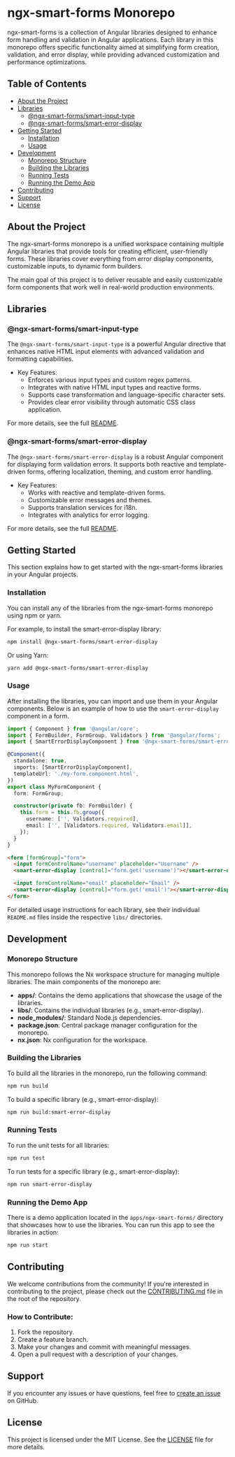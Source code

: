 # ngx-smart-forms Monorepo

ngx-smart-forms is a collection of Angular libraries designed to enhance form handling and validation in Angular applications. Each library in this monorepo offers specific functionality aimed at simplifying form creation, validation, and error display, while providing advanced customization and performance optimizations.

## Table of Contents

- [About the Project](#about-the-project)
- [Libraries](#libraries)
  - [@ngx-smart-forms/smart-input-type](#ngx-smart-formssmart-error-display)
  - [@ngx-smart-forms/smart-error-display](#ngx-smart-formssmart-error-display)
- [Getting Started](#getting-started)
  - [Installation](#installation)
  - [Usage](#usage)
- [Development](#development)
  - [Monorepo Structure](#monorepo-structure)
  - [Building the Libraries](#building-the-libraries)
  - [Running Tests](#running-tests)
  - [Running the Demo App](#running-the-demo-app)
- [Contributing](#contributing)
- [Support](#support)
- [License](#license)

## About the Project

The ngx-smart-forms monorepo is a unified workspace containing multiple Angular libraries that provide tools for creating efficient, user-friendly forms. These libraries cover everything from error display components, customizable inputs, to dynamic form builders.

The main goal of this project is to deliver reusable and easily customizable form components that work well in real-world production environments.

## Libraries

### @ngx-smart-forms/smart-input-type

The `@ngx-smart-forms/smart-input-type` is a powerful Angular directive that enhances native HTML input elements with advanced validation and formatting capabilities.

- Key Features:
  - Enforces various input types and custom regex patterns.
  - Integrates with native HTML input types and reactive forms.
  - Supports case transformation and language-specific character sets.
  - Provides clear error visibility through automatic CSS class application.

For more details, see the full [README](./libs/smart-input-type/README.md).

### @ngx-smart-forms/smart-error-display

The `@ngx-smart-forms/smart-error-display` is a robust Angular component for displaying form validation errors. It supports both reactive and template-driven forms, offering localization, theming, and custom error handling.

- Key Features:
  - Works with reactive and template-driven forms.
  - Customizable error messages and themes.
  - Supports translation services for i18n.
  - Integrates with analytics for error logging.

For more details, see the full [README](./libs/smart-error-display/README.md).

## Getting Started

This section explains how to get started with the ngx-smart-forms libraries in your Angular projects.

### Installation

You can install any of the libraries from the ngx-smart-forms monorepo using npm or yarn.

For example, to install the smart-error-display library:

```bash
npm install @ngx-smart-forms/smart-error-display
```

Or using Yarn:

```bash
yarn add @ngx-smart-forms/smart-error-display
```

### Usage

After installing the libraries, you can import and use them in your Angular components. Below is an example of how to use the `smart-error-display` component in a form.

```typescript
import { Component } from '@angular/core';
import { FormBuilder, FormGroup, Validators } from '@angular/forms';
import { SmartErrorDisplayComponent } from '@ngx-smart-forms/smart-error-display';

@Component({
  standalone: true,
  imports: [SmartErrorDisplayComponent],
  templateUrl: './my-form.component.html',
})
export class MyFormComponent {
  form: FormGroup;

  constructor(private fb: FormBuilder) {
    this.form = this.fb.group({
      username: ['', Validators.required],
      email: ['', [Validators.required, Validators.email]],
    });
  }
}
````

```html
<form [formGroup]="form">
  <input formControlName="username" placeholder="Username" />
  <smart-error-display [control]="form.get('username')"></smart-error-display>

  <input formControlName="email" placeholder="Email" />
  <smart-error-display [control]="form.get('email')"></smart-error-display>
</form>
```

For detailed usage instructions for each library, see their individual `README.md` files inside the respective `libs/` directories.

## Development

### Monorepo Structure

This monorepo follows the Nx workspace structure for managing multiple libraries. The main components of the monorepo are:

- **apps/**: Contains the demo applications that showcase the usage of the libraries.
- **libs/**: Contains the individual libraries (e.g., smart-error-display).
- **node_modules/**: Standard Node.js dependencies.
- **package.json**: Central package manager configuration for the monorepo.
- **nx.json**: Nx configuration for the workspace.

### Building the Libraries

To build all the libraries in the monorepo, run the following command:

```bash
npm run build
```

To build a specific library (e.g., smart-error-display):

```bash
npm run build:smart-error-display
```

### Running Tests

To run the unit tests for all libraries:

```bash
npm run test
```

To run tests for a specific library (e.g., smart-error-display):

```bash
npm run smart-error-display
```

### Running the Demo App

There is a demo application located in the `apps/ngx-smart-forms/` directory that showcases how to use the libraries. You can run this app to see the libraries in action:

```bash
npm run start
```

## Contributing

We welcome contributions from the community! If you're interested in contributing to the project, please check out the [CONTRIBUTING.md](./CONTRIBUTING.md) file in the root of the repository.

### How to Contribute:

1. Fork the repository.
2. Create a feature branch.
3. Make your changes and commit with meaningful messages.
4. Open a pull request with a description of your changes.

## Support

If you encounter any issues or have questions, feel free to [create an issue](https://github.com/AditechGH/ngx-smart-forms/issues) on GitHub.

## License

This project is licensed under the MIT License. See the [LICENSE](./LICENSE) file for more details.

